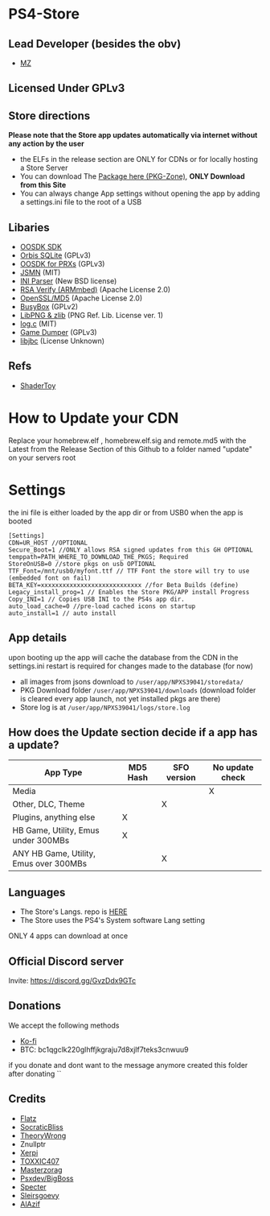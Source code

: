# PS4-Store


## Lead Developer (besides the obv)
- [MZ](https://twitter.com/Masterzorag)



## Licensed Under GPLv3

## Store directions

**Please note that the Store app updates automatically via internet without any action by the user**

- the ELFs in the release section are ONLY for CDNs or for locally hosting a Store Server
- You can download The [Package here (PKG-Zone)](https://pkg-zone.com/Store-R2.pkg), **ONLY Download from this Site**
- You can always change App settings without opening the app by adding a settings.ini file to the root of a USB

## Libaries


- [OOSDK SDK](https://github.com/openorbis) 
- [Orbis SQLite](https://github.com/orbisdev/orbisdev-libSQLite) (GPLv3)
- [OOSDK for PRXs](https://github.com/OpenOrbis/OpenOrbis-PS4-Toolchain) (GPLv3)
- [JSMN](https://github.com/zserge/jsmn) (MIT)
- [INI Parser](https://github.com/benhoyt/inih) (New BSD license)
- [RSA Verify (ARMmbed)](https://github.com/ARMmbed/mbedtls) (Apache License 2.0)
- [OpenSSL/MD5](https://github.com/openssl/openssl) (Apache License 2.0)
- [BusyBox](https://elixir.bootlin.com/busybox/0.39/source) (GPLv2)
- [LibPNG & zlib](https://github.com/glennrp/libpng) (PNG Ref. Lib. License ver. 1)
- [log.c](https://github.com/rxi/log.c) (MIT)
- [Game Dumper](https://github.com/Al-Azif/dumper-testing) (GPLv3)
- [libjbc](https://github.com/sleirsgoevy/ps4-libjbc) (License Unknown)

## Refs
- [ShaderToy](shadertoy.com) 



# How to Update your CDN

Replace your homebrew.elf , homebrew.elf.sig and remote.md5 with the Latest from the Release Section of this Github to a folder named "update" on your servers root

# Settings

the ini file is either loaded by the app dir or from USB0 when the app is booted

```
[Settings]
CDN=UR_HOST //OPTIONAL
Secure_Boot=1 //ONLY allows RSA signed updates from this GH OPTIONAL
temppath=PATH_WHERE_TO_DOWNLOAD_THE_PKGS; Required
StoreOnUSB=0 //store pkgs on usb OPTIONAL
TTF_Font=/mnt/usb0/myfont.ttf // TTF Font the store will try to use (embedded font on fail)
BETA_KEY=xxxxxxxxxxxxxxxxxxxxxxxxxxxx //for Beta Builds (define)
Legacy_install_prog=1 // Enables the Store PKG/APP install Progress
Copy_INI=1 // Copies USB INI to the PS4s app dir.
auto_load_cache=0 //pre-load cached icons on startup
auto_install=1 // auto install
```
 
## App details

upon booting up the app will cache the database from the CDN in the settings.ini
restart is required for changes made to the database (for now)

- all images from jsons download to `/user/app/NPXS39041/storedata/`
- PKG Download folder `/user/app/NPXS39041/downloads` (download folder is cleared every app launch, not yet installed pkgs are there)
- Store log is at `/user/app/NPXS39041/logs/store.log`

## How does the Update section decide if a app has a update?

| App Type          | MD5 Hash   | SFO version | No update check|
|-------------------|------------|------------|------------|
| Media             |            |            |     X       |
| Other, DLC, Theme |            |  X         |            |
| Plugins, anything else          | X          |            |            |
| HB Game, Utility, Emus under 300MBs | X          |            |            |
| ANY HB Game, Utility, Emus over 300MBs| | X     |      |           |

## Languages

- The Store's Langs. repo is [HERE](https://github.com/LightningMods/Store-Languages)
- The Store uses the PS4's System software Lang setting

ONLY 4 apps can download at once

## Official Discord server

Invite: https://discord.gg/GvzDdx9GTc

## Donations

We accept the following methods

- [Ko-fi](https://ko-fi.com/lightningmods)
- BTC: bc1qgclk220glhffjkgraju7d8xjlf7teks3cnwuu9

if you donate and dont want to the message anymore created this folder after donating ``

## Credits

- [Flatz](https://twitter.com/flat_z)
- [SocraticBliss](https://twitter.com/SocraticBliss)
- [TheoryWrong](https://twitter.com/TheoryWrong)
- Znullptr
- [Xerpi](https://twitter.com/xerpi)
- [TOXXIC407](https://twitter.com/TOXXIC_407)
- [Masterzorag](https://twitter.com/masterzorag)
- [Psxdev/BigBoss](https://twitter.com/psxdev)
- [Specter](https://twitter.com/SpecterDev)
- [Sleirsgoevy](https://github.com/sleirsgoevy/)
- [AlAzif](https://github.com/al-azif)


